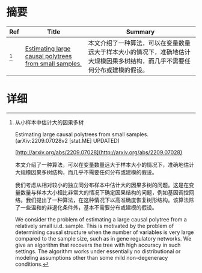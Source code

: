# 摘要

| Ref | Title | Summary |
| --- | --- | --- |
| [^1] | [Estimating large causal polytrees from small samples.](http://arxiv.org/abs/2209.07028) | 本文介绍了一种算法，可以在变量数量远大于样本大小的情况下，准确地估计大规模因果多树结构，而几乎不需要任何分布或建模的假设。 |

# 详细

[^1]: 从小样本中估计大的因果多树

    Estimating large causal polytrees from small samples. (arXiv:2209.07028v2 [stat.ME] UPDATED)

    [http://arxiv.org/abs/2209.07028](http://arxiv.org/abs/2209.07028)

    本文介绍了一种算法，可以在变量数量远大于样本大小的情况下，准确地估计大规模因果多树结构，而几乎不需要任何分布或建模的假设。

    

    我们考虑从相对较小的独立同分布样本中估计大的因果多树的问题。这是在变量数量与样本大小相比非常大的情况下确定因果结构的问题，例如基因调控网络。我们提出了一种算法，在这种情况下以高准确度恢复树形结构。该算法除了一些温和的非退化条件外，基本不需要分布或建模的假设。

    We consider the problem of estimating a large causal polytree from a relatively small i.i.d. sample. This is motivated by the problem of determining causal structure when the number of variables is very large compared to the sample size, such as in gene regulatory networks. We give an algorithm that recovers the tree with high accuracy in such settings. The algorithm works under essentially no distributional or modeling assumptions other than some mild non-degeneracy conditions.
    

